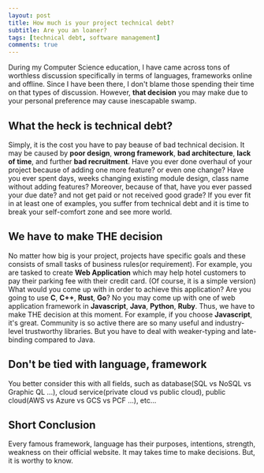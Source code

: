 ```yaml
---
layout: post
title: How much is your project technical debt?
subtitle: Are you an loaner?
tags: [technical debt, software management]
comments: true
---
```


During my Computer Science education, I have came across tons of worthless discussion specifically in terms of languages, frameworks online and offline. Since I have been there, I don't blame those spending their time on that types of discussion. However, **that decision** you may make due to your personal preference may cause inescapable swamp.

## What the heck is technical debt?
Simply, it is the cost you have to pay beause of bad technical decision. It may be caused by **poor design**, **wrong framework**, **bad architecture**, **lack of time**, and further **bad recruitment**. Have you ever done overhaul of your project because of adding one more feature? or even one change? Have you ever spent days, weeks changing existing module design, class name without adding features? Moreover, because of that, have you ever passed your due date? and not get paid or not received good grade?
If you ever fit in at least one of examples, you suffer from technical debt and it is time to break your self-comfort zone and see more world.

## We have to make THE decision
No matter how big is your project, projects have specific goals and these consists of small tasks of business rules(or requirement). For example, you are tasked to create **Web Application** which may help hotel customers to pay their parking fee with their credit card. (Of course, it is a simple version)
What would you come up with in order to achieve this application? Are you going to use **C**, **C++**, **Rust**, **Go**? No you may come up with one of web application framework in **Javascript**, **Java**, **Python**, **Ruby**. Thus, we have to make THE decision at this moment. For example, if you choose **Javascript**, it's great. Community is so active there are so many useful and industry-level trustworthy libraries. But you have to deal with weaker-typing and late-binding compared to Java. 

## Don't be tied with language, framework
You better consider this with all fields, such as database(SQL vs NoSQL vs Graphic QL ...), cloud service(private cloud vs public cloud), public cloud(AWS vs Azure vs GCS vs PCF ...), etc...

## Short Conclusion
Every famous framework, language has their purposes, intentions, strength, weakness on their official website. It may takes time to make decisions. But, it is worthy to know.
